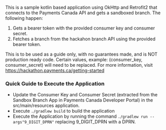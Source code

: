This is a sample kotlin based application using OkHttp and Retrofit2 that connects to the Payments Canada API and gets a sandboxed branch. The following happen:
1. Gets a bearer token with the provided consumer key and consumer secret.
2. Fetches a branch from the hackahon branch API using the provided bearer token.

This is to be used as a guide only, with no guarantees made, and is NOT production ready code. Certain values, example: (consumer_key, consumer_secret) will need to be replaced. For more information, visit https://hackathon.payments.ca/getting-started

### Quick Guide to Execute the Application
- Update the Consumer Key and Consumer Secret (extracted from the Sandbox Branch App in Payments Canada Developer Portal) in the src/main/resources application.
- Execute `./gradlew build` to build the application
- Execute the Application by running the command `./gradlew run --args"9_DIGIT_DPRN"` replacing 9_DIGIT_DPRN with a DPRN. 
